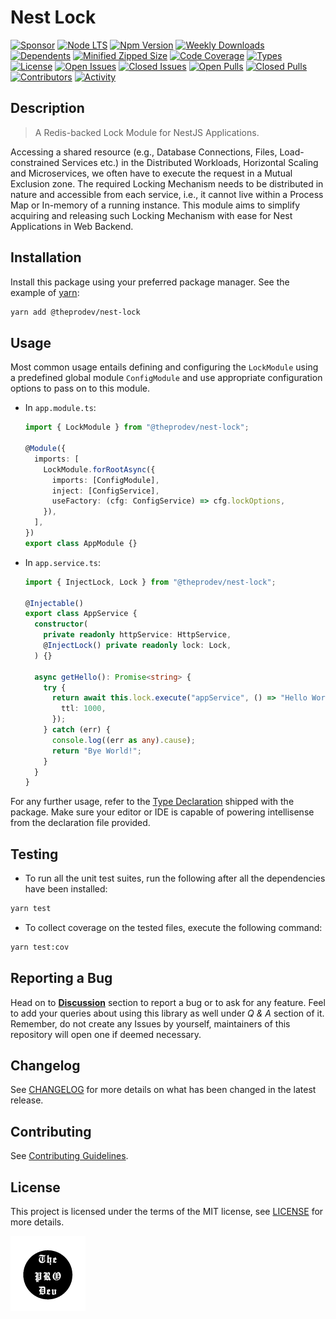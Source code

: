 <!-- markdownlint-configure-file { "MD033": false } -->

# Nest Lock

[![Sponsor](https://img.shields.io/badge/sponsor-30363D?style=for-the-badge&logo=GitHub-Sponsors&logoColor=#white)](https://github.com/sponsors/0xTheProDev)
[![Node LTS](https://img.shields.io/node/v-lts/@theprodev/nest-lock?style=for-the-badge)](https://nodejs.org)
[![Npm Version](https://img.shields.io/npm/v/@theprodev/nest-lock?style=for-the-badge)](https://www.npmjs.com/package/@theprodev/nest-lock)
[![Weekly Downloads](https://img.shields.io/npm/dw/@theprodev/nest-lock?style=for-the-badge)](https://www.npmjs.com/package/@theprodev/nest-lock)
[![Dependents](https://img.shields.io/librariesio/dependents/npm/@theprodev/nest-lock?style=for-the-badge)](https://www.npmjs.com/package/@theprodev/nest-lock)
[![Minified Zipped Size](https://img.shields.io/bundlephobia/minzip/@theprodev/nest-lock?style=for-the-badge)](https://www.npmjs.com/package/@theprodev/nest-lock)
[![Code Coverage](https://img.shields.io/codecov/c/github/0xtheprodev/js-utils?style=for-the-badge&token=Y2LTY0MA2U)](https://codecov.io/github/0xTheProDev/js-utils)
[![Types](https://img.shields.io/npm/types/@theprodev/nest-lock?style=for-the-badge)](https://www.npmjs.com/package/@theprodev/nest-lock)
[![License](https://img.shields.io/github/license/0xTheProDev/js-utils?style=for-the-badge&label=license)](https://github.com/0xTheProDev/js-utils/blob/main/LICENSE)
[![Open Issues](https://img.shields.io/github/issues-raw/0xTheProDev/js-utils?style=for-the-badge)](https://github.com/0xTheProDev/js-utils/issues)
[![Closed Issues](https://img.shields.io/github/issues-closed-raw/0xTheProDev/js-utils?style=for-the-badge)](https://github.com/0xTheProDev/js-utils/issues?q=is%3Aissue+is%3Aclosed)
[![Open Pulls](https://img.shields.io/github/issues-pr-raw/0xTheProDev/js-utils?style=for-the-badge)](https://github.com/0xTheProDev/js-utils/pulls)
[![Closed Pulls](https://img.shields.io/github/issues-pr-closed-raw/0xTheProDev/js-utils?style=for-the-badge)](https://github.com/0xTheProDev/js-utils/pulls?q=is%3Apr+is%3Aclosed)
[![Contributors](https://img.shields.io/github/contributors/0xTheProDev/js-utils?style=for-the-badge)](https://github.com/0xTheProDev/js-utils/graphs/contributors)
[![Activity](https://img.shields.io/github/last-commit/0xTheProDev/js-utils?style=for-the-badge&label=most%20recent%20activity)](https://github.com/0xTheProDev/js-utils/pulse)

## Description

> A Redis-backed Lock Module for NestJS Applications.

Accessing a shared resource (e.g., Database Connections, Files, Load-constrained Services etc.) in the Distributed Workloads, Horizontal Scaling and Microservices, we often have to execute the request in a Mutual Exclusion zone. The required Locking Mechanism needs to be distributed in nature and accessible from each service, i.e., it cannot live within a Process Map or In-memory of a running instance. This module aims to simplify acquiring and releasing such Locking Mechanism with ease for Nest Applications in Web Backend.

## Installation

Install this package using your preferred package manager. See the example of [yarn](https://yarnpkg.com):

```sh
yarn add @theprodev/nest-lock
```

## Usage

Most common usage entails defining and configuring the `LockModule` using a predefined global module `ConfigModule` and use appropriate configuration options to pass on to this module.

- In `app.module.ts`:

  ```ts
  import { LockModule } from "@theprodev/nest-lock";

  @Module({
    imports: [
      LockModule.forRootAsync({
        imports: [ConfigModule],
        inject: [ConfigService],
        useFactory: (cfg: ConfigService) => cfg.lockOptions,
      }),
    ],
  })
  export class AppModule {}
  ```

- In `app.service.ts`:

  ```ts
  import { InjectLock, Lock } from "@theprodev/nest-lock";

  @Injectable()
  export class AppService {
    constructor(
      private readonly httpService: HttpService,
      @InjectLock() private readonly lock: Lock,
    ) {}

    async getHello(): Promise<string> {
      try {
        return await this.lock.execute("appService", () => "Hello World!", {
          ttl: 1000,
        });
      } catch (err) {
        console.log((err as any).cause);
        return "Bye World!";
      }
    }
  }
  ```

For any further usage, refer to the [Type Declaration](https://www.typescriptlang.org/docs/handbook/declaration-files/introduction.html) shipped with the package. Make sure your editor or IDE is capable of powering intellisense from the declaration file provided.

## Testing

- To run all the unit test suites, run the following after all the dependencies have been installed:

```sh
yarn test
```

- To collect coverage on the tested files, execute the following command:

```sh
yarn test:cov
```

## Reporting a Bug

Head on to [**Discussion**](https://github.com/0xTheProDev/js-utils/discussions) section to report a bug or to ask for any feature. Feel to add your queries about using this library as well under _Q & A_ section of it. Remember, do not create any Issues by yourself, maintainers of this repository will open one if deemed necessary.

## Changelog

See [CHANGELOG](CHANGELOG.md) for more details on what has been changed in the latest release.

## Contributing

See [Contributing Guidelines](../../.github/CONTRIBUTING.md).

## License

This project is licensed under the terms of the MIT license, see [LICENSE](LICENSE) for more details.

<a href="https://github.com/0xTheProDev">
  <img src=".github/assets/the-pro-dev-original.png" alt="The Pro Dev" height="120" width="120"/>
</a>
